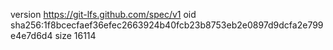 version https://git-lfs.github.com/spec/v1
oid sha256:1f8bcecfaef36efec2663924b40fcb23b8753eb2e0897d9dcfa2e799e4e7d6d4
size 16114
